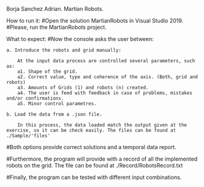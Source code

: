 Borja Sanchez Adrian.
Martian Robots.

How to run it:
#Open the solution MartianRobots in Visual Studio 2019.
#Please, run the MartianRobots project.

What to expect:
#Now the console asks the user between:

    a. Introduce the robots and grid manually:
    
        At the input data process are controlled several parameters, such as:
        a1. Shape of the grid.
        a2. Correct value, type and coherence of the axis. (Both, grid and robots)
        a3. Amounts of Grids (1) and robots (n) created.
        a4. The user is feed with feedback in case of problems, mistakes and/or confirmations.
        a5. Minor control parametres.
        
    b. Load the data from a .json file.
    
        In this process, the data loaded match the output given at the exercise, so it can be check easily. The files can be found at ./Sample/'files'
        
#Both options provide correct solutions and a temporal data report.

#Furthermore, the program will provide with a record of all the implemented robots on the grid. The file can be found at ./Record/RobotsRecord.txt

#Finally, the program can be tested with different input combinations.




